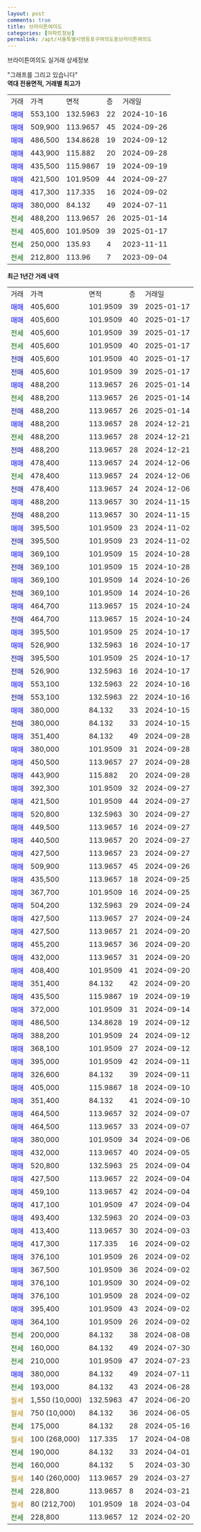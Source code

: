 ```yaml
---
layout: post
comments: true
title: 브라이튼여의도
categories: [아파트정보]
permalink: /apt/서울특별시영등포구여의도동브라이튼여의도
---
```


브라이튼여의도 실거래 상세정보

<script type="text/javascript">
  google.charts.load('current', {'packages':['line', 'corechart']});
  google.charts.setOnLoadCallback(drawChart);

  function drawChart() {
    var data = new google.visualization.DataTable();
    data.addColumn('date', '거래일');
    data.addColumn('number', "매매");
    data.addColumn('number', "전세");
    data.addColumn('number', "전매");

    data.addRows([[new Date(Date.parse("2025-01-17")), 405600, null, null], [new Date(Date.parse("2025-01-17")), 405600, null, null], [new Date(Date.parse("2025-01-17")), null, 405600, null], [new Date(Date.parse("2025-01-17")), null, 405600, null], [new Date(Date.parse("2025-01-17")), null, null, 405600], [new Date(Date.parse("2025-01-17")), null, null, 405600], [new Date(Date.parse("2025-01-14")), 488200, null, null], [new Date(Date.parse("2025-01-14")), null, 488200, null], [new Date(Date.parse("2025-01-14")), null, null, 488200], [new Date(Date.parse("2024-12-21")), 488200, null, null], [new Date(Date.parse("2024-12-21")), null, 488200, null], [new Date(Date.parse("2024-12-21")), null, null, 488200], [new Date(Date.parse("2024-12-06")), 478400, null, null], [new Date(Date.parse("2024-12-06")), null, 478400, null], [new Date(Date.parse("2024-12-06")), null, null, 478400], [new Date(Date.parse("2024-11-15")), 488200, null, null], [new Date(Date.parse("2024-11-15")), null, null, 488200], [new Date(Date.parse("2024-11-02")), 395500, null, null], [new Date(Date.parse("2024-11-02")), null, null, 395500], [new Date(Date.parse("2024-10-28")), 369100, null, null], [new Date(Date.parse("2024-10-28")), null, null, 369100], [new Date(Date.parse("2024-10-26")), 369100, null, null], [new Date(Date.parse("2024-10-26")), null, null, 369100], [new Date(Date.parse("2024-10-24")), 464700, null, null], [new Date(Date.parse("2024-10-24")), null, null, 464700], [new Date(Date.parse("2024-10-17")), 395500, null, null], [new Date(Date.parse("2024-10-17")), 526900, null, null], [new Date(Date.parse("2024-10-17")), null, null, 395500], [new Date(Date.parse("2024-10-17")), null, null, 526900], [new Date(Date.parse("2024-10-16")), 553100, null, null], [new Date(Date.parse("2024-10-16")), null, null, 553100], [new Date(Date.parse("2024-10-15")), 380000, null, null], [new Date(Date.parse("2024-10-15")), null, null, 380000], [new Date(Date.parse("2024-09-28")), 351400, null, null], [new Date(Date.parse("2024-09-28")), 380000, null, null], [new Date(Date.parse("2024-09-28")), 450500, null, null], [new Date(Date.parse("2024-09-28")), 443900, null, null], [new Date(Date.parse("2024-09-27")), 392300, null, null], [new Date(Date.parse("2024-09-27")), 421500, null, null], [new Date(Date.parse("2024-09-27")), 520800, null, null], [new Date(Date.parse("2024-09-27")), 449500, null, null], [new Date(Date.parse("2024-09-27")), 440500, null, null], [new Date(Date.parse("2024-09-27")), 427500, null, null], [new Date(Date.parse("2024-09-26")), 509900, null, null], [new Date(Date.parse("2024-09-25")), 435500, null, null], [new Date(Date.parse("2024-09-25")), 367700, null, null], [new Date(Date.parse("2024-09-24")), 504200, null, null], [new Date(Date.parse("2024-09-24")), 427500, null, null], [new Date(Date.parse("2024-09-20")), 427500, null, null], [new Date(Date.parse("2024-09-20")), 455200, null, null], [new Date(Date.parse("2024-09-20")), 432000, null, null], [new Date(Date.parse("2024-09-20")), 408400, null, null], [new Date(Date.parse("2024-09-20")), 351400, null, null], [new Date(Date.parse("2024-09-19")), 435500, null, null], [new Date(Date.parse("2024-09-14")), 372000, null, null], [new Date(Date.parse("2024-09-12")), 486500, null, null], [new Date(Date.parse("2024-09-12")), 388200, null, null], [new Date(Date.parse("2024-09-12")), 368100, null, null], [new Date(Date.parse("2024-09-11")), 395000, null, null], [new Date(Date.parse("2024-09-11")), 326600, null, null], [new Date(Date.parse("2024-09-10")), 405000, null, null], [new Date(Date.parse("2024-09-10")), 351400, null, null], [new Date(Date.parse("2024-09-07")), 464500, null, null], [new Date(Date.parse("2024-09-07")), 464500, null, null], [new Date(Date.parse("2024-09-06")), 380000, null, null], [new Date(Date.parse("2024-09-05")), 432000, null, null], [new Date(Date.parse("2024-09-04")), 520800, null, null], [new Date(Date.parse("2024-09-04")), 427500, null, null], [new Date(Date.parse("2024-09-04")), 459100, null, null], [new Date(Date.parse("2024-09-04")), 417100, null, null], [new Date(Date.parse("2024-09-03")), 493400, null, null], [new Date(Date.parse("2024-09-03")), 413400, null, null], [new Date(Date.parse("2024-09-02")), 417300, null, null], [new Date(Date.parse("2024-09-02")), 376100, null, null], [new Date(Date.parse("2024-09-02")), 367500, null, null], [new Date(Date.parse("2024-09-02")), 376100, null, null], [new Date(Date.parse("2024-09-02")), 376100, null, null], [new Date(Date.parse("2024-09-02")), 395400, null, null], [new Date(Date.parse("2024-09-02")), 364100, null, null], [new Date(Date.parse("2024-08-08")), null, 200000, null], [new Date(Date.parse("2024-07-30")), null, 160000, null], [new Date(Date.parse("2024-07-23")), null, 210000, null], [new Date(Date.parse("2024-07-11")), 380000, null, null], [new Date(Date.parse("2024-06-28")), null, 193000, null], [new Date(Date.parse("2024-06-20")), null, null, null], [new Date(Date.parse("2024-06-05")), null, null, null], [new Date(Date.parse("2024-05-16")), null, 175000, null], [new Date(Date.parse("2024-04-08")), null, null, null], [new Date(Date.parse("2024-04-01")), null, 190000, null], [new Date(Date.parse("2024-03-30")), null, 160000, null], [new Date(Date.parse("2024-03-27")), null, null, null], [new Date(Date.parse("2024-03-21")), null, 228800, null], [new Date(Date.parse("2024-03-04")), null, null, null], [new Date(Date.parse("2024-02-20")), null, 228800, null]]);

    var options = {
      hAxis: {
        format: 'yyyy/MM/dd'
      },    
      lineWidth: 0,
      pointsVisible: true,    
      title: '최근 1년간 유형별 실거래가 분포',
      legend: { position: 'bottom' }
    };

    var formatter = new google.visualization.NumberFormat({pattern:'###,###'} );
    formatter.format(data, 1);
    formatter.format(data, 2);
    
    setTimeout(function() {
        var chart = new google.visualization.LineChart(document.getElementById('columnchart_material'));
        chart.draw(data, (options));
        document.getElementById('loading').style.display = 'none';
    }, 200);
  }
</script>


<div id="loading" style="z-index:20; display: block; margin-left: 0px">"그래프를 그리고 있습니다"</div>
<div id="columnchart_material" style="width: 95%; margin-left: 0px; display: block"></div>
<!-- contents start -->
<b>역대 전용면적, 거래별 최고가</b>
<table class="sortable">
    <tr>
      <td>거래</td>
      <td>가격</td>
      <td>면적</td>
      <td>층</td>
      <td>거래일</td>
    </tr>
        <tr>
          <td><a style="color: blue">매매</a></td>
          <td>553,100</td>
          <td>132.5963</td>
          <td>22</td>
          <td>2024-10-16</td>
        </tr>            <tr>
          <td><a style="color: blue">매매</a></td>
          <td>509,900</td>
          <td>113.9657</td>
          <td>45</td>
          <td>2024-09-26</td>
        </tr>            <tr>
          <td><a style="color: blue">매매</a></td>
          <td>486,500</td>
          <td>134.8628</td>
          <td>19</td>
          <td>2024-09-12</td>
        </tr>            <tr>
          <td><a style="color: blue">매매</a></td>
          <td>443,900</td>
          <td>115.882</td>
          <td>20</td>
          <td>2024-09-28</td>
        </tr>            <tr>
          <td><a style="color: blue">매매</a></td>
          <td>435,500</td>
          <td>115.9867</td>
          <td>19</td>
          <td>2024-09-19</td>
        </tr>            <tr>
          <td><a style="color: blue">매매</a></td>
          <td>421,500</td>
          <td>101.9509</td>
          <td>44</td>
          <td>2024-09-27</td>
        </tr>            <tr>
          <td><a style="color: blue">매매</a></td>
          <td>417,300</td>
          <td>117.335</td>
          <td>16</td>
          <td>2024-09-02</td>
        </tr>            <tr>
          <td><a style="color: blue">매매</a></td>
          <td>380,000</td>
          <td>84.132</td>
          <td>49</td>
          <td>2024-07-11</td>
        </tr>        
        <tr>
              <td><a style="color: darkgreen">전세</a></td>
              <td>488,200</td>
              <td>113.9657</td>
              <td>26</td>
              <td>2025-01-14</td>
            </tr>            <tr>
              <td><a style="color: darkgreen">전세</a></td>
              <td>405,600</td>
              <td>101.9509</td>
              <td>39</td>
              <td>2025-01-17</td>
            </tr>            <tr>
              <td><a style="color: darkgreen">전세</a></td>
              <td>250,000</td>
              <td>135.93</td>
              <td>4</td>
              <td>2023-11-11</td>
            </tr>            <tr>
              <td><a style="color: darkgreen">전세</a></td>
              <td>212,800</td>
              <td>113.96</td>
              <td>7</td>
              <td>2023-09-04</td>
            </tr>        
    
</table>

<b>최근 1년간 거래 내역</b>

<table class="sortable">
    <tr>
      <td>거래</td>
      <td>가격</td>
      <td>면적</td>
      <td>층</td>
      <td>거래일</td>
    </tr>
    <tr>
      <td><a style="color: blue">매매</a></td>
      <td>405,600</td>
      <td>101.9509</td>
      <td>39</td>
      <td>2025-01-17</td>
    </tr>          <tr>
      <td><a style="color: blue">매매</a></td>
      <td>405,600</td>
      <td>101.9509</td>
      <td>40</td>
      <td>2025-01-17</td>
    </tr>          <tr>
      <td><a style="color: darkgreen">전세</a></td>
      <td>405,600</td>
      <td>101.9509</td>
      <td>39</td>
      <td>2025-01-17</td>
    </tr>          <tr>
      <td><a style="color: darkgreen">전세</a></td>
      <td>405,600</td>
      <td>101.9509</td>
      <td>40</td>
      <td>2025-01-17</td>
    </tr>          <tr>
      <td><a style="color: darkblue">전매</a></td>
      <td>405,600</td>
      <td>101.9509</td>
      <td>40</td>
      <td>2025-01-17</td>
    </tr>          <tr>
      <td><a style="color: darkblue">전매</a></td>
      <td>405,600</td>
      <td>101.9509</td>
      <td>39</td>
      <td>2025-01-17</td>
    </tr>          <tr>
      <td><a style="color: blue">매매</a></td>
      <td>488,200</td>
      <td>113.9657</td>
      <td>26</td>
      <td>2025-01-14</td>
    </tr>          <tr>
      <td><a style="color: darkgreen">전세</a></td>
      <td>488,200</td>
      <td>113.9657</td>
      <td>26</td>
      <td>2025-01-14</td>
    </tr>          <tr>
      <td><a style="color: darkblue">전매</a></td>
      <td>488,200</td>
      <td>113.9657</td>
      <td>26</td>
      <td>2025-01-14</td>
    </tr>          <tr>
      <td><a style="color: blue">매매</a></td>
      <td>488,200</td>
      <td>113.9657</td>
      <td>28</td>
      <td>2024-12-21</td>
    </tr>          <tr>
      <td><a style="color: darkgreen">전세</a></td>
      <td>488,200</td>
      <td>113.9657</td>
      <td>28</td>
      <td>2024-12-21</td>
    </tr>          <tr>
      <td><a style="color: darkblue">전매</a></td>
      <td>488,200</td>
      <td>113.9657</td>
      <td>28</td>
      <td>2024-12-21</td>
    </tr>          <tr>
      <td><a style="color: blue">매매</a></td>
      <td>478,400</td>
      <td>113.9657</td>
      <td>24</td>
      <td>2024-12-06</td>
    </tr>          <tr>
      <td><a style="color: darkgreen">전세</a></td>
      <td>478,400</td>
      <td>113.9657</td>
      <td>24</td>
      <td>2024-12-06</td>
    </tr>          <tr>
      <td><a style="color: darkblue">전매</a></td>
      <td>478,400</td>
      <td>113.9657</td>
      <td>24</td>
      <td>2024-12-06</td>
    </tr>          <tr>
      <td><a style="color: blue">매매</a></td>
      <td>488,200</td>
      <td>113.9657</td>
      <td>30</td>
      <td>2024-11-15</td>
    </tr>          <tr>
      <td><a style="color: darkblue">전매</a></td>
      <td>488,200</td>
      <td>113.9657</td>
      <td>30</td>
      <td>2024-11-15</td>
    </tr>          <tr>
      <td><a style="color: blue">매매</a></td>
      <td>395,500</td>
      <td>101.9509</td>
      <td>23</td>
      <td>2024-11-02</td>
    </tr>          <tr>
      <td><a style="color: darkblue">전매</a></td>
      <td>395,500</td>
      <td>101.9509</td>
      <td>23</td>
      <td>2024-11-02</td>
    </tr>          <tr>
      <td><a style="color: blue">매매</a></td>
      <td>369,100</td>
      <td>101.9509</td>
      <td>15</td>
      <td>2024-10-28</td>
    </tr>          <tr>
      <td><a style="color: darkblue">전매</a></td>
      <td>369,100</td>
      <td>101.9509</td>
      <td>15</td>
      <td>2024-10-28</td>
    </tr>          <tr>
      <td><a style="color: blue">매매</a></td>
      <td>369,100</td>
      <td>101.9509</td>
      <td>14</td>
      <td>2024-10-26</td>
    </tr>          <tr>
      <td><a style="color: darkblue">전매</a></td>
      <td>369,100</td>
      <td>101.9509</td>
      <td>14</td>
      <td>2024-10-26</td>
    </tr>          <tr>
      <td><a style="color: blue">매매</a></td>
      <td>464,700</td>
      <td>113.9657</td>
      <td>15</td>
      <td>2024-10-24</td>
    </tr>          <tr>
      <td><a style="color: darkblue">전매</a></td>
      <td>464,700</td>
      <td>113.9657</td>
      <td>15</td>
      <td>2024-10-24</td>
    </tr>          <tr>
      <td><a style="color: blue">매매</a></td>
      <td>395,500</td>
      <td>101.9509</td>
      <td>25</td>
      <td>2024-10-17</td>
    </tr>          <tr>
      <td><a style="color: blue">매매</a></td>
      <td>526,900</td>
      <td>132.5963</td>
      <td>16</td>
      <td>2024-10-17</td>
    </tr>          <tr>
      <td><a style="color: darkblue">전매</a></td>
      <td>395,500</td>
      <td>101.9509</td>
      <td>25</td>
      <td>2024-10-17</td>
    </tr>          <tr>
      <td><a style="color: darkblue">전매</a></td>
      <td>526,900</td>
      <td>132.5963</td>
      <td>16</td>
      <td>2024-10-17</td>
    </tr>          <tr>
      <td><a style="color: blue">매매</a></td>
      <td>553,100</td>
      <td>132.5963</td>
      <td>22</td>
      <td>2024-10-16</td>
    </tr>          <tr>
      <td><a style="color: darkblue">전매</a></td>
      <td>553,100</td>
      <td>132.5963</td>
      <td>22</td>
      <td>2024-10-16</td>
    </tr>          <tr>
      <td><a style="color: blue">매매</a></td>
      <td>380,000</td>
      <td>84.132</td>
      <td>33</td>
      <td>2024-10-15</td>
    </tr>          <tr>
      <td><a style="color: darkblue">전매</a></td>
      <td>380,000</td>
      <td>84.132</td>
      <td>33</td>
      <td>2024-10-15</td>
    </tr>          <tr>
      <td><a style="color: blue">매매</a></td>
      <td>351,400</td>
      <td>84.132</td>
      <td>49</td>
      <td>2024-09-28</td>
    </tr>          <tr>
      <td><a style="color: blue">매매</a></td>
      <td>380,000</td>
      <td>101.9509</td>
      <td>31</td>
      <td>2024-09-28</td>
    </tr>          <tr>
      <td><a style="color: blue">매매</a></td>
      <td>450,500</td>
      <td>113.9657</td>
      <td>27</td>
      <td>2024-09-28</td>
    </tr>          <tr>
      <td><a style="color: blue">매매</a></td>
      <td>443,900</td>
      <td>115.882</td>
      <td>20</td>
      <td>2024-09-28</td>
    </tr>          <tr>
      <td><a style="color: blue">매매</a></td>
      <td>392,300</td>
      <td>101.9509</td>
      <td>32</td>
      <td>2024-09-27</td>
    </tr>          <tr>
      <td><a style="color: blue">매매</a></td>
      <td>421,500</td>
      <td>101.9509</td>
      <td>44</td>
      <td>2024-09-27</td>
    </tr>          <tr>
      <td><a style="color: blue">매매</a></td>
      <td>520,800</td>
      <td>132.5963</td>
      <td>30</td>
      <td>2024-09-27</td>
    </tr>          <tr>
      <td><a style="color: blue">매매</a></td>
      <td>449,500</td>
      <td>113.9657</td>
      <td>16</td>
      <td>2024-09-27</td>
    </tr>          <tr>
      <td><a style="color: blue">매매</a></td>
      <td>440,500</td>
      <td>113.9657</td>
      <td>20</td>
      <td>2024-09-27</td>
    </tr>          <tr>
      <td><a style="color: blue">매매</a></td>
      <td>427,500</td>
      <td>113.9657</td>
      <td>23</td>
      <td>2024-09-27</td>
    </tr>          <tr>
      <td><a style="color: blue">매매</a></td>
      <td>509,900</td>
      <td>113.9657</td>
      <td>45</td>
      <td>2024-09-26</td>
    </tr>          <tr>
      <td><a style="color: blue">매매</a></td>
      <td>435,500</td>
      <td>113.9657</td>
      <td>18</td>
      <td>2024-09-25</td>
    </tr>          <tr>
      <td><a style="color: blue">매매</a></td>
      <td>367,700</td>
      <td>101.9509</td>
      <td>16</td>
      <td>2024-09-25</td>
    </tr>          <tr>
      <td><a style="color: blue">매매</a></td>
      <td>504,200</td>
      <td>132.5963</td>
      <td>29</td>
      <td>2024-09-24</td>
    </tr>          <tr>
      <td><a style="color: blue">매매</a></td>
      <td>427,500</td>
      <td>113.9657</td>
      <td>27</td>
      <td>2024-09-24</td>
    </tr>          <tr>
      <td><a style="color: blue">매매</a></td>
      <td>427,500</td>
      <td>113.9657</td>
      <td>21</td>
      <td>2024-09-20</td>
    </tr>          <tr>
      <td><a style="color: blue">매매</a></td>
      <td>455,200</td>
      <td>113.9657</td>
      <td>36</td>
      <td>2024-09-20</td>
    </tr>          <tr>
      <td><a style="color: blue">매매</a></td>
      <td>432,000</td>
      <td>113.9657</td>
      <td>31</td>
      <td>2024-09-20</td>
    </tr>          <tr>
      <td><a style="color: blue">매매</a></td>
      <td>408,400</td>
      <td>101.9509</td>
      <td>41</td>
      <td>2024-09-20</td>
    </tr>          <tr>
      <td><a style="color: blue">매매</a></td>
      <td>351,400</td>
      <td>84.132</td>
      <td>42</td>
      <td>2024-09-20</td>
    </tr>          <tr>
      <td><a style="color: blue">매매</a></td>
      <td>435,500</td>
      <td>115.9867</td>
      <td>19</td>
      <td>2024-09-19</td>
    </tr>          <tr>
      <td><a style="color: blue">매매</a></td>
      <td>372,000</td>
      <td>101.9509</td>
      <td>31</td>
      <td>2024-09-14</td>
    </tr>          <tr>
      <td><a style="color: blue">매매</a></td>
      <td>486,500</td>
      <td>134.8628</td>
      <td>19</td>
      <td>2024-09-12</td>
    </tr>          <tr>
      <td><a style="color: blue">매매</a></td>
      <td>388,200</td>
      <td>101.9509</td>
      <td>24</td>
      <td>2024-09-12</td>
    </tr>          <tr>
      <td><a style="color: blue">매매</a></td>
      <td>368,100</td>
      <td>101.9509</td>
      <td>27</td>
      <td>2024-09-12</td>
    </tr>          <tr>
      <td><a style="color: blue">매매</a></td>
      <td>395,000</td>
      <td>101.9509</td>
      <td>42</td>
      <td>2024-09-11</td>
    </tr>          <tr>
      <td><a style="color: blue">매매</a></td>
      <td>326,600</td>
      <td>84.132</td>
      <td>39</td>
      <td>2024-09-11</td>
    </tr>          <tr>
      <td><a style="color: blue">매매</a></td>
      <td>405,000</td>
      <td>115.9867</td>
      <td>18</td>
      <td>2024-09-10</td>
    </tr>          <tr>
      <td><a style="color: blue">매매</a></td>
      <td>351,400</td>
      <td>84.132</td>
      <td>41</td>
      <td>2024-09-10</td>
    </tr>          <tr>
      <td><a style="color: blue">매매</a></td>
      <td>464,500</td>
      <td>113.9657</td>
      <td>32</td>
      <td>2024-09-07</td>
    </tr>          <tr>
      <td><a style="color: blue">매매</a></td>
      <td>464,500</td>
      <td>113.9657</td>
      <td>33</td>
      <td>2024-09-07</td>
    </tr>          <tr>
      <td><a style="color: blue">매매</a></td>
      <td>380,000</td>
      <td>101.9509</td>
      <td>34</td>
      <td>2024-09-06</td>
    </tr>          <tr>
      <td><a style="color: blue">매매</a></td>
      <td>432,000</td>
      <td>113.9657</td>
      <td>40</td>
      <td>2024-09-05</td>
    </tr>          <tr>
      <td><a style="color: blue">매매</a></td>
      <td>520,800</td>
      <td>132.5963</td>
      <td>25</td>
      <td>2024-09-04</td>
    </tr>          <tr>
      <td><a style="color: blue">매매</a></td>
      <td>427,500</td>
      <td>113.9657</td>
      <td>22</td>
      <td>2024-09-04</td>
    </tr>          <tr>
      <td><a style="color: blue">매매</a></td>
      <td>459,100</td>
      <td>113.9657</td>
      <td>42</td>
      <td>2024-09-04</td>
    </tr>          <tr>
      <td><a style="color: blue">매매</a></td>
      <td>417,100</td>
      <td>101.9509</td>
      <td>47</td>
      <td>2024-09-04</td>
    </tr>          <tr>
      <td><a style="color: blue">매매</a></td>
      <td>493,400</td>
      <td>132.5963</td>
      <td>20</td>
      <td>2024-09-03</td>
    </tr>          <tr>
      <td><a style="color: blue">매매</a></td>
      <td>413,400</td>
      <td>113.9657</td>
      <td>30</td>
      <td>2024-09-03</td>
    </tr>          <tr>
      <td><a style="color: blue">매매</a></td>
      <td>417,300</td>
      <td>117.335</td>
      <td>16</td>
      <td>2024-09-02</td>
    </tr>          <tr>
      <td><a style="color: blue">매매</a></td>
      <td>376,100</td>
      <td>101.9509</td>
      <td>26</td>
      <td>2024-09-02</td>
    </tr>          <tr>
      <td><a style="color: blue">매매</a></td>
      <td>367,500</td>
      <td>101.9509</td>
      <td>36</td>
      <td>2024-09-02</td>
    </tr>          <tr>
      <td><a style="color: blue">매매</a></td>
      <td>376,100</td>
      <td>101.9509</td>
      <td>30</td>
      <td>2024-09-02</td>
    </tr>          <tr>
      <td><a style="color: blue">매매</a></td>
      <td>376,100</td>
      <td>101.9509</td>
      <td>28</td>
      <td>2024-09-02</td>
    </tr>          <tr>
      <td><a style="color: blue">매매</a></td>
      <td>395,400</td>
      <td>101.9509</td>
      <td>43</td>
      <td>2024-09-02</td>
    </tr>          <tr>
      <td><a style="color: blue">매매</a></td>
      <td>364,100</td>
      <td>101.9509</td>
      <td>26</td>
      <td>2024-09-02</td>
    </tr>          <tr>
      <td><a style="color: darkgreen">전세</a></td>
      <td>200,000</td>
      <td>84.132</td>
      <td>38</td>
      <td>2024-08-08</td>
    </tr>          <tr>
      <td><a style="color: darkgreen">전세</a></td>
      <td>160,000</td>
      <td>84.132</td>
      <td>49</td>
      <td>2024-07-30</td>
    </tr>          <tr>
      <td><a style="color: darkgreen">전세</a></td>
      <td>210,000</td>
      <td>101.9509</td>
      <td>47</td>
      <td>2024-07-23</td>
    </tr>          <tr>
      <td><a style="color: blue">매매</a></td>
      <td>380,000</td>
      <td>84.132</td>
      <td>49</td>
      <td>2024-07-11</td>
    </tr>          <tr>
      <td><a style="color: darkgreen">전세</a></td>
      <td>193,000</td>
      <td>84.132</td>
      <td>43</td>
      <td>2024-06-28</td>
    </tr>          <tr>
      <td><a style="color: darkgoldenrod">월세</a></td>
      <td>1,550 (10,000)</td>
      <td>132.5963</td>
      <td>47</td>
      <td>2024-06-20</td>
    </tr>          <tr>
      <td><a style="color: darkgoldenrod">월세</a></td>
      <td>750 (10,000)</td>
      <td>84.132</td>
      <td>36</td>
      <td>2024-06-05</td>
    </tr>          <tr>
      <td><a style="color: darkgreen">전세</a></td>
      <td>175,000</td>
      <td>84.132</td>
      <td>28</td>
      <td>2024-05-16</td>
    </tr>          <tr>
      <td><a style="color: darkgoldenrod">월세</a></td>
      <td>100 (268,000)</td>
      <td>117.335</td>
      <td>17</td>
      <td>2024-04-08</td>
    </tr>          <tr>
      <td><a style="color: darkgreen">전세</a></td>
      <td>190,000</td>
      <td>84.132</td>
      <td>33</td>
      <td>2024-04-01</td>
    </tr>          <tr>
      <td><a style="color: darkgreen">전세</a></td>
      <td>160,000</td>
      <td>84.132</td>
      <td>5</td>
      <td>2024-03-30</td>
    </tr>          <tr>
      <td><a style="color: darkgoldenrod">월세</a></td>
      <td>140 (260,000)</td>
      <td>113.9657</td>
      <td>29</td>
      <td>2024-03-27</td>
    </tr>          <tr>
      <td><a style="color: darkgreen">전세</a></td>
      <td>228,800</td>
      <td>113.9657</td>
      <td>8</td>
      <td>2024-03-21</td>
    </tr>          <tr>
      <td><a style="color: darkgoldenrod">월세</a></td>
      <td>80 (212,700)</td>
      <td>101.9509</td>
      <td>18</td>
      <td>2024-03-04</td>
    </tr>          <tr>
      <td><a style="color: darkgreen">전세</a></td>
      <td>228,800</td>
      <td>113.9657</td>
      <td>12</td>
      <td>2024-02-20</td>
    </tr>      </table>
<!-- contents end -->    

